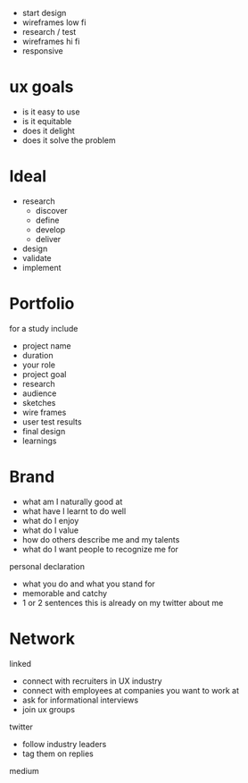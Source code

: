 - start design
- wireframes low fi
- research / test
- wireframes hi fi
- responsive

# ux goals

- is it easy to use
- is it equitable
- does it delight
- does it solve the problem

# Ideal

- research
	- discover
	- define
	- develop
	- deliver
- design
- validate
- implement

# Portfolio

for a study include

- project name
- duration
- your role
- project goal
- research
- audience
- sketches 
- wire frames
- user test results
- final design
- learnings

# Brand

- what am I naturally good at
- what have I learnt to do well
- what do I enjoy
- what do I value
- how do others describe me and my talents
- what do I want people to recognize me for

personal declaration
- what you do and what you stand for
- memorable and catchy
- 1 or 2 sentences
this is already on my twitter about me

# Network

linked
- connect with recruiters in UX industry
- connect with employees at companies you want to work at
- ask for informational interviews
- join ux groups

twitter
- follow industry leaders
- tag them on replies

medium